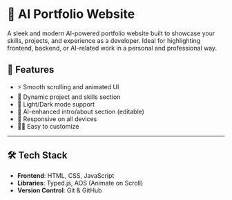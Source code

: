 # 🤖 AI Portfolio Website

A sleek and modern AI-powered portfolio website built to showcase your skills, projects, and experience as a developer. Ideal for highlighting frontend, backend, or AI-related work in a personal and professional way.


## 🚀 Features

- ⚡️ Smooth scrolling and animated UI
- 💼 Dynamic project and skills section
- 🌙 Light/Dark mode support
- 🤖 AI-enhanced intro/about section (editable)
- 📱 Responsive on all devices
- 🧑‍💻 Easy to customize

---

## 🛠 Tech Stack

- **Frontend**: HTML, CSS, JavaScript
- **Libraries**: Typed.js, AOS (Animate on Scroll)
- **Version Control**: Git & GitHub

